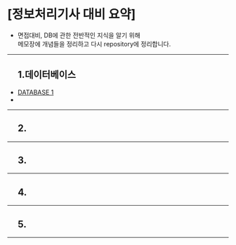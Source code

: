 # [정보처리기사 대비 요약]

+ 면접대비, DB에 관한 전반적인 지식을 알기 위해<br>
메모장에 개념들을 정리하고 다시 repository에 정리합니다.

***

<ul><h2>1.데이터베이스</h2>
  <li><a href="https://github.com/yeongyeonkim/Engineer-Information-Processing/blob/master/DATABASE/DATABASE1.md">DATABASE 1</a></li>
  <li></li>
</ul>

***

<ul><h2>2. </h2>
  </ul>

***

<ul><h2>3. </h2>
  </ul>

***

<ul><h2>4. </h2>
  </ul>
  
***  
  
<ul><h2>5. </h2>
  </ul>

***
